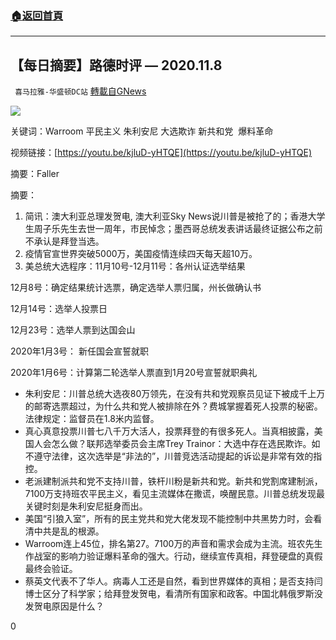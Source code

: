 ###  [:house:返回首頁](https://github.com/ourhimalayas/txt)
---

## 【每日摘要】路德时评 &#8212; 2020.11.8
` 喜马拉雅-华盛顿DC站` [轉載自GNews](https://gnews.org/zh-hans/541362/)

![]()![](https://gnews-media-offload.s3.amazonaws.com/wp-content/uploads/2020/11/09115404/11.08.2020.jpg)




关键词：Warroom 平民主义 朱利安尼 大选欺诈 新共和党  爆料革命

视频链接：[https://youtu.be/kjluD-yHTQE](https://youtu.be/kjluD-yHTQE)

摘要：Faller

摘要：

1. 简讯：澳大利亚总理发贺电, 澳大利亚Sky News说川普是被抢了的；香港大学生周子乐先生去世一周年，市民悼念；墨西哥总统发表讲话最终证据公布之前不承认是拜登当选。
2. 疫情官宣世界突破5000万，美国疫情连续四天每天超10万。
3. 美总统大选程序：11月10号-12月11号：各州认证选举结果


12月8号：确定结果统计选票，确定选举人票归属，州长做确认书

12月14号：选举人投票日

12月23号：选举人票到达国会山

2020年1月3号： 新任国会宣誓就职

2020年1月6号：计算第二轮选举人票直到1月20号宣誓就职典礼

- 朱利安尼：川普总统大选夜80万领先，在没有共和党观察员见证下被成千上万的邮寄选票超过，为什么共和党人被排除在外？费城掌握着死人投票的秘密。法律规定：监督员在1.8米内监督。
- 真心真意投票川普七八千万大活人，投票拜登的有很多死人。当真相披露，美国人会怎么做？联邦选举委员会主席Trey Trainor：大选中存在选民欺诈。如不遵守法律，这次选举是“非法的”，川普竞选活动提起的诉讼是非常有效的指控。
- 老派建制派共和党不支持川普，铁杆川粉是新共和党。新共和党割席建制派，7100万支持班农平民主义，看见主流媒体在撒谎，唤醒民意。川普总统发现最关键时刻是朱利安尼挺身而出。
- 美国“引狼入室”，所有的民主党共和党大佬发现不能控制中共黑势力时，会看清中共是乱的根源。
- Warroom连上45位，排名第27。7100万的声音和需求会成为主流。班农先生作战室的影响力验证爆料革命的强大。行动，继续宣传真相，拜登硬盘的真假最终会验证。
- 蔡英文代表不了华人。病毒人工还是自然，看到世界媒体的真相；是否支持闫博士区分了科学家；给拜登发贺电，看清所有国家和政客。中国北韩俄罗斯没发贺电原因是什么？


0
